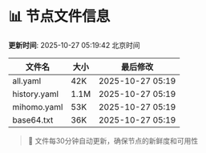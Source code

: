 # 📊 节点文件信息

**更新时间**: 2025-10-27 05:19:42 北京时间

| 文件名 | 大小 | 最后修改 |
|--------|------|----------|
| all.yaml | 42K | 2025-10-27 05:19 |
| history.yaml | 1.1M | 2025-10-27 05:19 |
| mihomo.yaml | 53K | 2025-10-27 05:19 |
| base64.txt | 36K | 2025-10-27 05:19 |

> 🔄 文件每30分钟自动更新，确保节点的新鲜度和可用性
